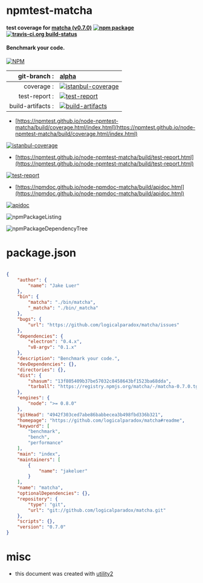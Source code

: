 # npmtest-matcha

#### test coverage for  [matcha (v0.7.0)](https://github.com/logicalparadox/matcha#readme)  [![npm package](https://img.shields.io/npm/v/npmtest-matcha.svg?style=flat-square)](https://www.npmjs.org/package/npmtest-matcha) [![travis-ci.org build-status](https://api.travis-ci.org/npmtest/node-npmtest-matcha.svg)](https://travis-ci.org/npmtest/node-npmtest-matcha)

#### Benchmark your code.

[![NPM](https://nodei.co/npm/matcha.png?downloads=true&downloadRank=true&stars=true)](https://www.npmjs.com/package/matcha)

| git-branch : | [alpha](https://github.com/npmtest/node-npmtest-matcha/tree/alpha)|
|--:|:--|
| coverage : | [![istanbul-coverage](https://npmtest.github.io/node-npmtest-matcha/build/coverage.badge.svg)](https://npmtest.github.io/node-npmtest-matcha/build/coverage.html/index.html)|
| test-report : | [![test-report](https://npmtest.github.io/node-npmtest-matcha/build/test-report.badge.svg)](https://npmtest.github.io/node-npmtest-matcha/build/test-report.html)|
| build-artifacts : | [![build-artifacts](https://npmtest.github.io/node-npmtest-matcha/glyphicons_144_folder_open.png)](https://github.com/npmtest/node-npmtest-matcha/tree/gh-pages/build)|

- [https://npmtest.github.io/node-npmtest-matcha/build/coverage.html/index.html](https://npmtest.github.io/node-npmtest-matcha/build/coverage.html/index.html)

[![istanbul-coverage](https://npmtest.github.io/node-npmtest-matcha/build/screenCapture.buildCi.browser.%252Ftmp%252Fbuild%252Fcoverage.lib.html.png)](https://npmtest.github.io/node-npmtest-matcha/build/coverage.html/index.html)

- [https://npmtest.github.io/node-npmtest-matcha/build/test-report.html](https://npmtest.github.io/node-npmtest-matcha/build/test-report.html)

[![test-report](https://npmtest.github.io/node-npmtest-matcha/build/screenCapture.buildCi.browser.%252Ftmp%252Fbuild%252Ftest-report.html.png)](https://npmtest.github.io/node-npmtest-matcha/build/test-report.html)

- [https://npmdoc.github.io/node-npmdoc-matcha/build/apidoc.html](https://npmdoc.github.io/node-npmdoc-matcha/build/apidoc.html)

[![apidoc](https://npmdoc.github.io/node-npmdoc-matcha/build/screenCapture.buildCi.browser.%252Ftmp%252Fbuild%252Fapidoc.html.png)](https://npmdoc.github.io/node-npmdoc-matcha/build/apidoc.html)

![npmPackageListing](https://npmtest.github.io/node-npmtest-matcha/build/screenCapture.npmPackageListing.svg)

![npmPackageDependencyTree](https://npmtest.github.io/node-npmtest-matcha/build/screenCapture.npmPackageDependencyTree.svg)



# package.json

```json

{
    "author": {
        "name": "Jake Luer"
    },
    "bin": {
        "matcha": "./bin/matcha",
        "_matcha": "./bin/_matcha"
    },
    "bugs": {
        "url": "https://github.com/logicalparadox/matcha/issues"
    },
    "dependencies": {
        "electron": "0.4.x",
        "v8-argv": "0.1.x"
    },
    "description": "Benchmark your code.",
    "devDependencies": {},
    "directories": {},
    "dist": {
        "shasum": "13f805409b37be57032c8458643bf1523ba68dda",
        "tarball": "https://registry.npmjs.org/matcha/-/matcha-0.7.0.tgz"
    },
    "engines": {
        "node": ">= 0.8.0"
    },
    "gitHead": "4942f303ced7abe86babbecea3b498fbd336b321",
    "homepage": "https://github.com/logicalparadox/matcha#readme",
    "keyword": [
        "benchmark",
        "bench",
        "performance"
    ],
    "main": "index",
    "maintainers": [
        {
            "name": "jakeluer"
        }
    ],
    "name": "matcha",
    "optionalDependencies": {},
    "repository": {
        "type": "git",
        "url": "git://github.com/logicalparadox/matcha.git"
    },
    "scripts": {},
    "version": "0.7.0"
}
```



# misc
- this document was created with [utility2](https://github.com/kaizhu256/node-utility2)

